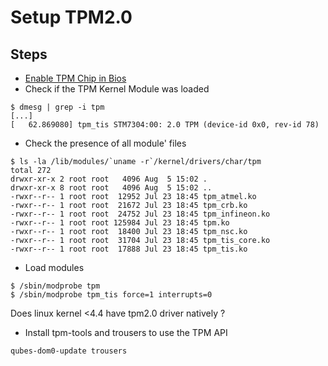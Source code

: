 # Setup TPM2.0

## Steps

- [Enable TPM Chip in Bios](https://github.com/dh4rm4/A-Reasonably-Secure-Thinkpad/tree/master/src/bios_settings)
- Check if the TPM Kernel Module was loaded
```
$ dmesg | grep -i tpm
[...]
[   62.869080] tpm_tis STM7304:00: 2.0 TPM (device-id 0x0, rev-id 78)
```
- Check the presence of all module' files
```
$ ls -la /lib/modules/`uname -r`/kernel/drivers/char/tpm
total 272
drwxr-xr-x 2 root root   4096 Aug  5 15:02 .
drwxr-xr-x 8 root root   4096 Aug  5 15:02 ..
-rwxr--r-- 1 root root  12952 Jul 23 18:45 tpm_atmel.ko
-rwxr--r-- 1 root root  21672 Jul 23 18:45 tpm_crb.ko
-rwxr--r-- 1 root root  24752 Jul 23 18:45 tpm_infineon.ko
-rwxr--r-- 1 root root 125984 Jul 23 18:45 tpm.ko
-rwxr--r-- 1 root root  18400 Jul 23 18:45 tpm_nsc.ko
-rwxr--r-- 1 root root  31704 Jul 23 18:45 tpm_tis_core.ko
-rwxr--r-- 1 root root  17888 Jul 23 18:45 tpm_tis.ko
```
- Load modules
```
$ /sbin/modprobe tpm
$ /sbin/modprobe tpm_tis force=1 interrupts=0
```
Does linux kernel <4.4 have tpm2.0 driver natively ?

- Install tpm-tools and trousers to use the TPM API
```
qubes-dom0-update trousers 
```
